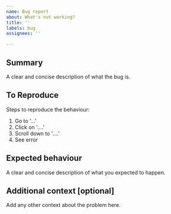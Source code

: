 ```yaml
---
name: Bug report
about: What's not working?
title: ''
labels: bug
assignees: ''

---
```


## Summary

A clear and concise description of what the bug is.

## To Reproduce

Steps to reproduce the behaviour:

1. Go to '...'
2. Click on '....'
3. Scroll down to '....'
4. See error

## Expected behaviour

A clear and concise description of what you expected to happen.

## Additional context [optional]

Add any other context about the problem here.
